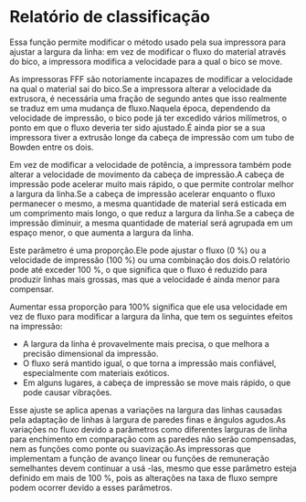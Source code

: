 Relatório de classificação
====
Essa função permite modificar o método usado pela sua impressora para ajustar a largura da linha: em vez de modificar o fluxo do material através do bico, a impressora modifica a velocidade para a qual o bico se move.

As impressoras FFF são notoriamente incapazes de modificar a velocidade na qual o material sai do bico.Se a impressora alterar a velocidade da extrusora, é necessária uma fração de segundo antes que isso realmente se traduz em uma mudança de fluxo.Naquela época, dependendo da velocidade de impressão, o bico pode já ter excedido vários milímetros, o ponto em que o fluxo deveria ter sido ajustado.É ainda pior se a sua impressora tiver a extrusão longe da cabeça de impressão com um tubo de Bowden entre os dois.

Em vez de modificar a velocidade de potência, a impressora também pode alterar a velocidade de movimento da cabeça de impressão.A cabeça de impressão pode acelerar muito mais rápido, o que permite controlar melhor a largura da linha.Se a cabeça de impressão acelerar enquanto o fluxo permanecer o mesmo, a mesma quantidade de material será esticada em um comprimento mais longo, o que reduz a largura da linha.Se a cabeça de impressão diminuir, a mesma quantidade de material será agrupada em um espaço menor, o que aumenta a largura da linha.

Este parâmetro é uma proporção.Ele pode ajustar o fluxo (0 %) ou a velocidade de impressão (100 %) ou uma combinação dos dois.O relatório pode até exceder 100 %, o que significa que o fluxo é reduzido para produzir linhas mais grossas, mas que a velocidade é ainda menor para compensar.

Aumentar essa proporção para 100% significa que ele usa velocidade em vez de fluxo para modificar a largura da linha, que tem os seguintes efeitos na impressão:
* A largura da linha é provavelmente mais precisa, o que melhora a precisão dimensional da impressão.
* O fluxo será mantido igual, o que torna a impressão mais confiável, especialmente com materiais exóticos.
* Em alguns lugares, a cabeça de impressão se move mais rápido, o que pode causar vibrações.

Esse ajuste se aplica apenas a variações na largura das linhas causadas pela adaptação de linhas à largura de paredes finas e ângulos agudos.As variações no fluxo devido a parâmetros como diferentes larguras de linha para enchimento em comparação com as paredes não serão compensadas, nem as funções como ponte ou suavização.As impressoras que implementam a função de avanço linear ou funções de remuneração semelhantes devem continuar a usá -las, mesmo que esse parâmetro esteja definido em mais de 100 %, pois as alterações na taxa de fluxo sempre podem ocorrer devido a esses parâmetros.